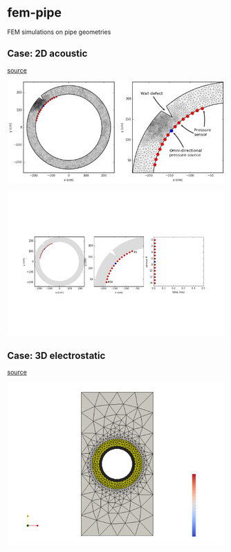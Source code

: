 # fem-pipe
FEM simulations on pipe geometries

## Case: 2D acoustic
[source](https://github.com/peberg/fem-pipe/blob/master/pipe_2D_acoustic.ipynb)

![](mesh.png)

![](div_p.gif)

## Case: 3D electrostatic
[source](https://github.com/peberg/fem-pipe/blob/master/pipe_2D_acoustic.ipynb)


![](geom_raw.png)
